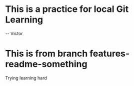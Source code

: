 # This is a practice for local Git Learning 

-- Victor

# This is from branch features-readme-something

Trying learning hard 